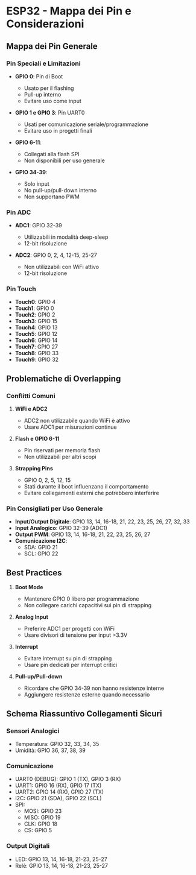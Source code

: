 # ESP32 - Mappa dei Pin e Considerazioni

## Mappa dei Pin Generale

### Pin Speciali e Limitazioni
- **GPIO 0**: Pin di Boot
  - Usato per il flashing
  - Pull-up interno
  - Evitare uso come input
  
- **GPIO 1 e GPIO 3**: Pin UART0
  - Usati per comunicazione seriale/programmazione
  - Evitare uso in progetti finali

- **GPIO 6-11**: 
  - Collegati alla flash SPI
  - Non disponibili per uso generale

- **GPIO 34-39**: 
  - Solo input
  - No pull-up/pull-down interno
  - Non supportano PWM

### Pin ADC
- **ADC1**: GPIO 32-39
  - Utilizzabili in modalità deep-sleep
  - 12-bit risoluzione

- **ADC2**: GPIO 0, 2, 4, 12-15, 25-27
  - Non utilizzabili con WiFi attivo
  - 12-bit risoluzione

### Pin Touch
- **Touch0**: GPIO 4
- **Touch1**: GPIO 0
- **Touch2**: GPIO 2
- **Touch3**: GPIO 15
- **Touch4**: GPIO 13
- **Touch5**: GPIO 12
- **Touch6**: GPIO 14
- **Touch7**: GPIO 27
- **Touch8**: GPIO 33
- **Touch9**: GPIO 32

## Problematiche di Overlapping

### Conflitti Comuni
1. **WiFi e ADC2**
   - ADC2 non utilizzabile quando WiFi è attivo
   - Usare ADC1 per misurazioni continue

2. **Flash e GPIO 6-11**
   - Pin riservati per memoria flash
   - Non utilizzabili per altri scopi

3. **Strapping Pins**
   - GPIO 0, 2, 5, 12, 15
   - Stati durante il boot influenzano il comportamento
   - Evitare collegamenti esterni che potrebbero interferire

### Pin Consigliati per Uso Generale
- **Input/Output Digitale**: GPIO 13, 14, 16-18, 21, 22, 23, 25, 26, 27, 32, 33
- **Input Analogico**: GPIO 32-39 (ADC1)
- **Output PWM**: GPIO 13, 14, 16-18, 21, 22, 23, 25, 26, 27
- **Comunicazione I2C**: 
  - SDA: GPIO 21
  - SCL: GPIO 22

## Best Practices
1. **Boot Mode**
   - Mantenere GPIO 0 libero per programmazione
   - Non collegare carichi capacitivi sui pin di strapping

2. **Analog Input**
   - Preferire ADC1 per progetti con WiFi
   - Usare divisori di tensione per input >3.3V

3. **Interrupt**
   - Evitare interrupt su pin di strapping
   - Usare pin dedicati per interrupt critici

4. **Pull-up/Pull-down**
   - Ricordare che GPIO 34-39 non hanno resistenze interne
   - Aggiungere resistenze esterne quando necessario

## Schema Riassuntivo Collegamenti Sicuri

### Sensori Analogici
- Temperatura: GPIO 32, 33, 34, 35
- Umidità: GPIO 36, 37, 38, 39

### Comunicazione
- UART0 (DEBUG): GPIO 1 (TX), GPIO 3 (RX)
- UART1: GPIO 16 (RX), GPIO 17 (TX)
- UART2: GPIO 14 (RX), GPIO 27 (TX)
- I2C: GPIO 21 (SDA), GPIO 22 (SCL)
- SPI: 
  - MOSI: GPIO 23
  - MISO: GPIO 19
  - CLK: GPIO 18
  - CS: GPIO 5

### Output Digitali
- LED: GPIO 13, 14, 16-18, 21-23, 25-27
- Relè: GPIO 13, 14, 16-18, 21-23, 25-27
